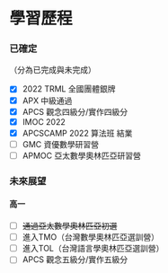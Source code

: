 # 學習歷程
### 已確定
（分為已完成與未完成）
- [x] 2022 TRML 全國團體銀牌
- [x] APX 中級通過
- [X] APCS 觀念四級分/實作四級分
- [X] IMOC 2022
- [X] APCSCAMP 2022 算法班 結業
- [ ] GMC 資優數學研習營
- [ ] APMOC 亞太數學奧林匹亞研習營
### 未來展望
#### 高一
- [ ] ~~通過亞太數學奧林匹亞初選~~
- [ ] 進入TMO（台灣數學奧林匹亞選訓營）
- [ ] 進入TOL（台灣語言學奧林匹亞選訓營）
- [ ] APCS 觀念五級分/實作五級分
